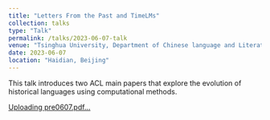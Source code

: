 ```yaml
---
title: "Letters From the Past and TimeLMs"
collection: talks
type: "Talk"
permalink: /talks/2023-06-07-talk
venue: "Tsinghua University, Department of Chinese language and Literature"
date: 2023-06-07 
location: "Haidian, Beijing"
---
```


This talk introduces two ACL main papers that explore the evolution of historical languages using computational methods.

[Uploading pre0607.pdf…]()
